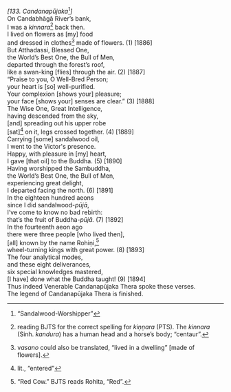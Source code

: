 *\[133. Candanapūjaka*[^1]*\]*  
On Candabhāgā River’s bank,  
I was a *kinnara*[^2] back then.  
I lived on flowers as \[my\] food  
and dressed in clothes[^3] made of flowers. (1) \[1886\]  
But Atthadassi, Blessed One,  
the World’s Best One, the Bull of Men,  
departed through the forest’s roof,  
like a swan-king \[flies\] through the air. (2) \[1887\]  
“Praise to you, O Well-Bred Person;  
your heart is \[so\] well-purified.  
Your complexion \[shows your\] pleasure;  
your face \[shows your\] senses are clear.” (3) \[1888\]  
The Wise One, Great Intelligence,  
having descended from the sky,  
\[and\] spreading out his upper robe  
\[sat\][^4] on it, legs crossed together. (4) \[1889\]  
Carrying \[some\] sandalwood oil,  
I went to the Victor's presence.  
Happy, with pleasure in \[my\] heart,  
I gave \[that oil\] to the Buddha. (5) \[1890\]  
Having worshipped the Sambuddha,  
the World’s Best One, the Bull of Men,  
experiencing great delight,  
I departed facing the north. (6) \[1891\]  
In the eighteen hundred aeons  
since I did sandalwood-*pūjā*,  
I’ve come to know no bad rebirth:  
that’s the fruit of Buddha-*pūjā.* (7) \[1892\]  
In the fourteenth aeon ago  
there were three people \[who lived then\],  
\[all\] known by the name Rohiṇi,[^5]  
wheel-turning kings with great power. (8) \[1893\]  
The four analytical modes,  
and these eight deliverances,  
six special knowledges mastered,  
\[I have\] done what the Buddha taught! (9) \[1894\]  
Thus indeed Venerable Candanapūjaka Thera spoke these verses.  
The legend of Candanapūjaka Thera is finished.  
[^1]: “Sandalwood-Worshipper”  
[^2]: reading BJTS for the correct spelling for *kiṇṇara* (PTS). The
    *kinnara* (Sinh. *kandura*) has a human head and a horse’s body;
    “centaur”.  
[^3]: v*asano* could also be translated, “lived in a dwelling” \[made of
    flowers\].  
[^4]: lit., “entered”  
[^5]: “Red Cow.” BJTS reads Rohita, “Red”.
